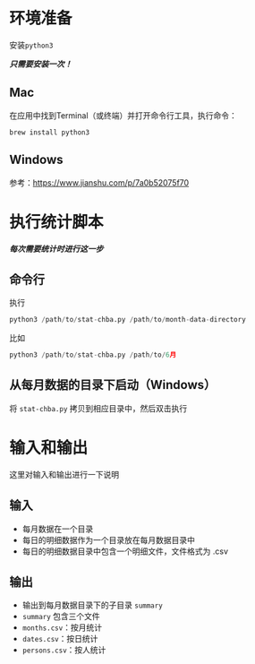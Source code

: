 # 环境准备

安装`python3`

***只需要安装一次！***

## Mac

在应用中找到Terminal（或终端）并打开命令行工具，执行命令：

~~~shell
brew install python3
~~~

## Windows

参考：https://www.jianshu.com/p/7a0b52075f70

# 执行统计脚本

***每次需要统计时进行这一步***

## 命令行

执行

~~~python
python3 /path/to/stat-chba.py /path/to/month-data-directory
~~~

比如

~~~python
python3 /path/to/stat-chba.py /path/to/6月
~~~

## 从每月数据的目录下启动（Windows）

将 `stat-chba.py` 拷贝到相应目录中，然后双击执行

# 输入和输出

这里对输入和输出进行一下说明

## 输入

* 每月数据在一个目录
* 每日的明细数据作为一个目录放在每月数据目录中
* 每日的明细数据目录中包含一个明细文件，文件格式为 .csv

## 输出

* 输出到每月数据目录下的子目录 `summary`
* `summary` 包含三个文件
* `months.csv`：按月统计
* `dates.csv`：按日统计
* `persons.csv`：按人统计


